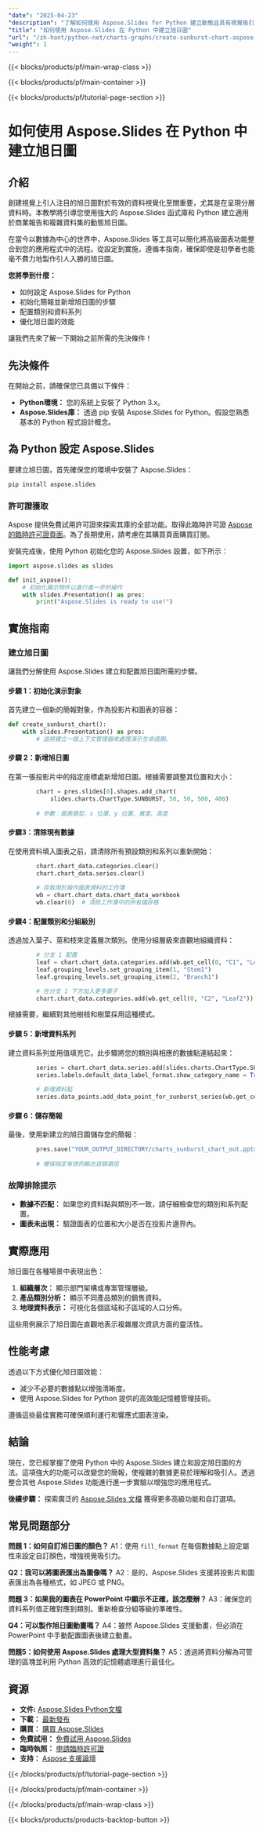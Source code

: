 ```yaml
---
"date": "2025-04-23"
"description": "了解如何使用 Aspose.Slides for Python 建立動態且具有視覺吸引力的旭日圖。請按照本逐步指南來增強您的數據演示。"
"title": "如何使用 Aspose.Slides 在 Python 中建立旭日圖"
"url": "/zh-hant/python-net/charts-graphs/create-sunburst-chart-aspose-slides-python/"
"weight": 1
---
```


{{< blocks/products/pf/main-wrap-class >}}

{{< blocks/products/pf/main-container >}}

{{< blocks/products/pf/tutorial-page-section >}}
# 如何使用 Aspose.Slides 在 Python 中建立旭日圖

## 介紹
創建視覺上引人注目的旭日圖對於有效的資料視覺化至關重要，尤其是在呈現分層資料時。本教學將引導您使用強大的 Aspose.Slides 函式庫和 Python 建立適用於商業報告和複雜資料集的動態旭日圖。

在當今以數據為中心的世界中，Aspose.Slides 等工具可以簡化將高級圖表功能整合到您的應用程式中的流程。從設定到實施，遵循本指南，確保即使是初學者也能毫不費力地製作引人入勝的旭日圖。

**您將學到什麼：**
- 如何設定 Aspose.Slides for Python
- 初始化簡報並新增旭日圖的步驟
- 配置類別和資料系列
- 優化旭日圖的效能

讓我們先來了解一下開始之前所需的先決條件！

## 先決條件
在開始之前，請確保您已具備以下條件：
- **Python環境：** 您的系統上安裝了 Python 3.x。
- **Aspose.Slides庫：** 透過 pip 安裝 Aspose.Slides for Python。假設您熟悉基本的 Python 程式設計概念。

## 為 Python 設定 Aspose.Slides
要建立旭日圖，首先確保您的環境中安裝了 Aspose.Slides：

```bash
pip install aspose.slides
```

### 許可證獲取
Aspose 提供免費試用許可證來探索其庫的全部功能。取得此臨時許可證 [Aspose 的臨時許可證頁面](https://purchase.aspose.com/temporary-license/)。為了長期使用，請考慮在其購買頁面購買訂閱。

安裝完成後，使用 Python 初始化您的 Aspose.Slides 設置，如下所示：

```python
import aspose.slides as slides

def init_aspose():
    # 初始化展示物件以進行進一步的操作
    with slides.Presentation() as pres:
        print("Aspose.Slides is ready to use!")
```

## 實施指南
### 建立旭日圖
讓我們分解使用 Aspose.Slides 建立和配置旭日圖所需的步驟。

#### 步驟 1：初始化演示對象
首先建立一個新的簡報對象，作為投影片和圖表的容器：

```python
def create_sunburst_chart():
    with slides.Presentation() as pres:
        # 這將建立一個上下文管理器來處理演示生命週期。
```

#### 步驟 2：新增旭日圖
在第一張投影片中的指定座標處新增旭日圖。根據需要調整其位置和大小：

```python
        chart = pres.slides[0].shapes.add_chart(
            slides.charts.ChartType.SUNBURST, 50, 50, 500, 400)
        
        # 參數：圖表類型、x 位置、y 位置、寬度、高度
```

#### 步驟3：清除現有數據
在使用資料填入圖表之前，請清除所有預設類別和系列以重新開始：

```python
        chart.chart_data.categories.clear()
        chart.chart_data.series.clear()
        
        # 存取用於操作圖表資料的工作簿
        wb = chart.chart_data.chart_data_workbook
        wb.clear(0)  # 清除工作簿中的所有儲存格
```

#### 步驟4：配置類別和分組級別
透過加入葉子、莖和枝來定義層次類別。使用分組層級來直觀地組織資料：

```python
        # 分支 1 配置
        leaf = chart.chart_data.categories.add(wb.get_cell(0, "C1", "Leaf1"))
        leaf.grouping_levels.set_grouping_item(1, "Stem1")
        leaf.grouping_levels.set_grouping_item(2, "Branch1")

        # 在分支 1 下方加入更多葉子
        chart.chart_data.categories.add(wb.get_cell(0, "C2", "Leaf2"))
```

根據需要，繼續對其他樹枝和樹葉採用這種模式。

#### 步驟 5：新增資料系列
建立資料系列並用值填充它。此步驟將您的類別與相應的數據點連結起來：

```python
        series = chart.chart_data.series.add(slides.charts.ChartType.SUNBURST)
        series.labels.default_data_label_format.show_category_name = True
        
        # 新增資料點
        series.data_points.add_data_point_for_sunburst_series(wb.get_cell(0, "D1", 4))
```

#### 步驟 6：儲存簡報
最後，使用新建立的旭日圖儲存您的簡報：

```python
        pres.save("YOUR_OUTPUT_DIRECTORY/charts_sunburst_chart_out.pptx", slides.export.SaveFormat.PPTX)
        
        # 確保指定有效的輸出目錄路徑
```

### 故障排除提示
- **數據不匹配：** 如果您的資料點與類別不一致，請仔細檢查您的類別和系列配置。
- **圖表未出現：** 驗證圖表的位置和大小是否在投影片邊界內。

## 實際應用
旭日圖在各種場景中表現出色：
1. **組織層次：** 顯示部門架構或專案管理層級。
2. **產品類別分析：** 顯示不同產品類別的銷售資料。
3. **地理資料表示：** 可視化各個區域和子區域的人口分佈。

這些用例展示了旭日圖在直觀地表示複雜層次資訊方面的靈活性。

## 性能考慮
透過以下方式優化旭日圖效能：
- 減少不必要的數據點以增強清晰度。
- 使用 Aspose.Slides for Python 提供的高效能記憶體管理技術。

遵循這些最佳實務可確保順利運行和響應式圖表渲染。

## 結論
現在，您已經掌握了使用 Python 中的 Aspose.Slides 建立和設定旭日圖的方法。這項強大的功能可以改變您的簡報，使複雜的數據更易於理解和吸引人。透過整合其他 Aspose.Slides 功能進行進一步實驗以增強您的應用程式。

**後續步驟：** 探索廣泛的 [Aspose.Slides 文檔](https://reference.aspose.com/slides/python-net/) 獲得更多高級功能和自訂選項。

## 常見問題部分
**問題 1：如何自訂旭日圖的顏色？**
A1：使用 `fill_format` 在每個數據點上設定屬性來設定自訂顏色，增強視覺吸引力。

**Q2：我可以將圖表匯出為圖像嗎？**
A2：是的，Aspose.Slides 支援將投影片和圖表匯出為各種格式，如 JPEG 或 PNG。

**問題 3：如果我的圖表在 PowerPoint 中顯示不正確，該怎麼辦？**
A3：確保您的資料系列值正確對應到類別。重新檢查分組等級的準確性。

**Q4：可以製作旭日圖動畫嗎？**
A4：雖然 Aspose.Slides 支援動畫，但必須在 PowerPoint 中手動配置圖表後建立動畫。

**問題5：如何使用 Aspose.Slides 處理大型資料集？**
A5：透過將資料分解為可管理的區塊並利用 Python 高效的記憶體處理進行最佳化。

## 資源
- **文件:** [Aspose.Slides Python文檔](https://reference.aspose.com/slides/python-net/)
- **下載：** [最新發布](https://releases.aspose.com/slides/python-net/)
- **購買：** [購買 Aspose.Slides](https://purchase.aspose.com/buy)
- **免費試用：** [免費試用 Aspose.Slides](https://releases.aspose.com/slides/python-net/)
- **臨時執照：** [申請臨時許可證](https://purchase.aspose.com/temporary-license/)
- **支持：** [Aspose 支援論壇](https://forum.aspose.com/c/slides/11)

{{< /blocks/products/pf/tutorial-page-section >}}

{{< /blocks/products/pf/main-container >}}

{{< /blocks/products/pf/main-wrap-class >}}

{{< blocks/products/products-backtop-button >}}